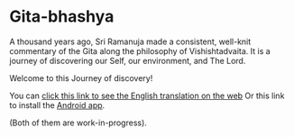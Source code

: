 # Gita-bhashya

A thousand years ago, Sri Ramanuja made a consistent, well-knit commentary
of the Gita along the philosophy of Vishishtadvaita.
It is a journey of discovering our Self, our environment, and The Lord.

Welcome to this Journey of discovery!

You can [click this link to see the English translation on the web](https://rapalearning.com/life-and-liberty/ACover.html)
Or this link to install the [Android app](https://play.google.com/store/apps/details?id=com.gita.sudeep.gitahtml).

(Both of them are work-in-progress).
